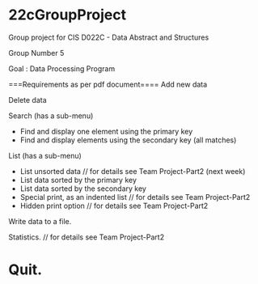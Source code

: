 # 22cGroupProject
Group project for CIS D022C - Data Abstract and Structures

Group Number 5

Goal : Data Processing Program

===Requirements as per pdf document====
  Add new data
  
  Delete data
  
  Search (has a sub-menu)
  - Find and display one element using the primary key
  - Find and display elements using the secondary key (all matches)
  
  List (has a sub-menu)
  - List unsorted data // for details see Team Project-Part2 (next week)
  - List data sorted by the primary key
  - List data sorted by the secondary key
  - Special print, as an indented list // for details see Team Project-Part2
  - Hidden print option // for details see Team Project-Part2
  
  Write data to a file.
  
  Statistics. // for details see Team Project-Part2
  
  Quit.
  =====================================
